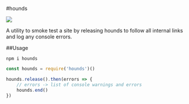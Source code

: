 #hounds

![](https://media.giphy.com/media/TVCqfX7rLyMuY/giphy.gif)

A utility to smoke test a site by releasing hounds to follow all internal links and log any console errors.

##Usage

`npm i hounds`

```javascript
const hounds = require('hounds')()

hounds.release().then(errors => {
    // errors -> list of console warnings and errors 
    hounds.end()
})
```

